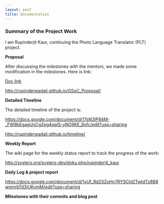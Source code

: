 ```yaml
---
layout: post
title: Documentation
---
```


### Summary of the Project Work ###

I am Rupinderjit Kaur, continuing the Photo Language Translator (PLT) project. 

**Proposal**

After discussing the milestones with the mentors, we made some modification in the milestones. Here is link:

[Doc link](https://docs.google.com/document/d/17sN3IP84M-_FW9bEgagUnCg2pg4qplS-yNG9KE_9xfc/edit?usp=sharing)

http://rupinderwadali.github.io/GSoC_Proposal/

**Detailed Timeline**

The detailed timeline of the project is:

https://docs.google.com/document/d/17sN3IP84M-_FW9bEgagUnCg2pg4qplS-yNG9KE_9xfc/edit?usp=sharing

http://rupinderwadali.github.io/timeline/

**Weekly Report** 

The wiki page for the weekly status report to track the progress of the work:

http://systers.org/systers-dev/doku.php/rupinderjit_kaur

**Daily Log & project report**

https://docs.google.com/document/d/1vUf_Rd2SZuHn7RYSCId2TwtdTz8B8womrbTd3jUKvmM/edit?usp=sharing

**Milestones with their commits and blog post**

